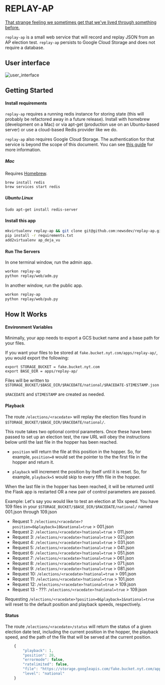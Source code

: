 # REPLAY-AP
[That strange feeling we sometimes get that we've lived through something before.](https://www.youtube.com/watch?v=G2eUopy9sd8)

`replay-ap` is a small web service that will record and replay JSON from an AP election test. `replay-ap` persists to Google Cloud Storage and does not require a database.

## User interface
![user_interface](https://user-images.githubusercontent.com/109988/41559986-ba63e4a0-7313-11e8-9200-381512097225.png)

## Getting Started
#### Install requirements

`replay-ap` requires a running redis instance for storing state (this will probably be refactored away in a future release). Install with homebrew (development on a Mac) or via apt-get (production use on an Ubuntu-based server) or use a cloud-based Redis provider like we do.

`replay-ap` also requires Google Cloud Storage. The authentication for that service is beyond the scope of this document. You can see [this guide](https://cloud.google.com/storage/docs/authentication) for more information.

##### Mac
Requires [Homebrew](http://brew.sh/index.html).

```
brew install redis
brew services start redis
```

##### Ubuntu Linux
```
Sudo apt-get install redis-server
```

#### Install this app
```bash
mkvirtualenv replay-ap && git clone git@github.com:newsdev/replay-ap.git && cd replay-ap
pip install -r requirements.txt
add2virtualenv ap_deja_vu
```

#### Run The Servers
In one terminal window, run the admin app.
```bash
workon replay-ap
python replay/web/adm.py
```

In another window, run the public app.
```bash
workon replay-ap
python replay/web/pub.py
```

## How It Works

#### Environment Variables
Minimally, your app needs to export a GCS bucket name and a base path for your files.

If you want your files to be stored at `fake.bucket.nyt.com/apps/replay-ap/`, you would export the following:

```
export STORAGE_BUCKET = fake.bucket.nyt.com 
export BASE_DIR = apps/replay-ap/
```

Files will be written to `$STORAGE_BUCKET/$BASE_DIR/$RACEDATE/national/$RACEDATE-$TIMESTAMP.json`

`$RACEDATE` and `$TIMESTAMP` are created as needed.

#### Playback

The route `/elections/<racedate>` will replay the election files found in
`$STORAGE_BUCKET/$BASE_DIR/$RACEDATE/national/`.

This route takes two optional control parameters. Once these have been passed to set
up an election test, the raw URL will obey the instructions below until the last
file in the hopper has been reached.

* `position` will return the file at this position in the hopper. So, for example,
`position=0` would set the pointer to the the first file in the hopper and return it.

* `playback` will increment the position by itself until it is reset. So, for example, 
`playback=5` would skip to every fifth file in the hopper.

When the last file in the hopper has been reached, it will be returned until the Flask
app is restarted OR a new pair of control parameters are passed.

Example: Let's say you would like to test an election at 10x speed. You have 109
files in your `$STORAGE_BUCKET/$BASE_DIR/$RACEDATE/national/` named 001.json through 109.json

* Request 1: `/elections/<racedate>?position=0&playback=10&national=true` > 001.json
* Request 2: `/elections/<racedate>?national=true` > 011.json
* Request 3: `/elections/<racedate>?national=true` > 021.json
* Request 4: `/elections/<racedate>?national=true` > 031.json
* Request 5: `/elections/<racedate>?national=true` > 041.json
* Request 6: `/elections/<racedate>?national=true` > 051.json
* Request 7: `/elections/<racedate>?national=true` > 061.json
* Request 8: `/elections/<racedate>?national=true` > 071.json
* Request 9: `/elections/<racedate>?national=true` > 081.json
* Request 10: `/elections/<racedate>?national=true` > 091.json
* Request 11: `/elections/<racedate>?national=true` > 101.json
* Request 12: `/elections/<racedate>?national=true` > 109.json
* Request 13 - ???: `/elections/<racedate>?national=true` > 109.json

Requesting `/elections/<racedate>?position=0&playback=1&national=true` will reset to the default position
and playback speeds, respectively.

#### Status

The route `/elections/<racedate>/status` will return the status of a given
election date test, including the current position in the hopper, the
playback speed, and the path of the file that will be served at the current
position.

```javascript
    {
        "playback": 1, 
        "position": 28, 
        "errormode": false, 
        "ratelimited": false, 
        "file": "https://storage.googleapis.com/fake.bucket.nyt.com/apps/replay-ap/2018-06-19/national/2018-06-19-1529338461.json", 
        "level": "national"
    }
```
